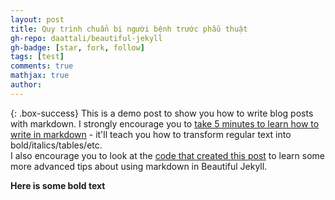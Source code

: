 ```yaml
---
layout: post
title: Quy trình chuẩn bị người bệnh trước phẫu thuật
gh-repo: daattali/beautiful-jekyll
gh-badge: [star, fork, follow]
tags: [test]
comments: true
mathjax: true
author: 
---
```


{: .box-success}
This is a demo post to show you how to write blog posts with markdown.  I strongly encourage you to [take 5 minutes to learn how to write in markdown](https://markdowntutorial.com/) - it'll teach you how to transform regular text into bold/italics/tables/etc.<br/>I also encourage you to look at the [code that created this post](https://raw.githubusercontent.com/daattali/beautiful-jekyll/master/_posts/2020-02-28-sample-markdown.md) to learn some more advanced tips about using markdown in Beautiful Jekyll.

**Here is some bold text**

## 


